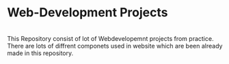 # Web-Development Projects
<br/>
This Repository consist of lot of Webdevelopemnt projects from practice.<br/>
There are lots of diffrent componets used in website which are been already made in this repository.<br/>
